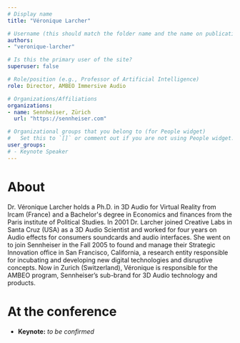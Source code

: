 ```yaml
---
# Display name
title: "Véronique Larcher"

# Username (this should match the folder name and the name on publications)
authors:
- "veronique-larcher"

# Is this the primary user of the site?
superuser: false

# Role/position (e.g., Professor of Artificial Intelligence)
role: Director, AMBEO Immersive Audio

# Organizations/Affiliations
organizations:
- name: Sennheiser, Zürich
  url: "https://sennheiser.com"

# Organizational groups that you belong to (for People widget)
#   Set this to `[]` or comment out if you are not using People widget.
user_groups:
# - Keynote Speaker
---
```


# About

Dr. Véronique Larcher holds a Ph.D. in 3D Audio for Virtual Reality from Ircam (France) and a Bachelor's degree in Economics and finances from the Paris institute of Political Studies. In 2001 Dr. Larcher joined Creative Labs in Santa Cruz (USA) as a 3D Audio Scientist and worked for four years on Audio effects for consumers soundcards and audio interfaces. She went on to join Sennheiser in the Fall 2005 to found and manage their Strategic Innovation office in San Francisco, California, a research entity responsible for incubating and developing new digital technologies and disruptive concepts. Now in Zurich (Switzerland), Véronique is responsible for the AMBEO program, Sennheiser’s sub-brand for 3D Audio technology and products.

# At the conference

- **Keynote:** *to be confirmed*